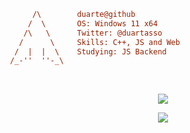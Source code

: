 ```ini
      /\        duarte@github 
     /  \       OS: Windows 11 x64 
    /\   \      Twitter: @duartasso
   /      \     Skills: C++, JS and Web 
  /  |  |  \    Studying: JS Backend 
 /_-''  ''-_\  
```
<br>

<p align="center"> <img src="https://github-readme-stats.vercel.app/api?username=duartasso&show_icons=true&theme=tokyonight&hide_border=true&locale=en" /> </p>

<p align="center"> <img src="https://github-readme-stats.vercel.app/api/top-langs/?username=duartasso&layout=compact&langs_count=4&theme=tokyonight&hide_border=true" /> </p>
